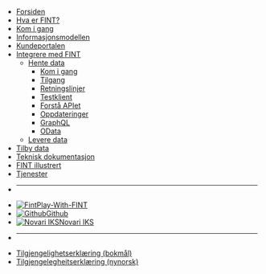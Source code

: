 * [Forsiden](/)
* [Hva er FINT?](home.md)
* [Kom i gang](getting-started/index.md)
* [Informasjonsmodellen](model/index.md)
* [Kundeportalen](portal/index.md)
* [Integrere med FINT](integrate/index.md)
  * [Hente data](integrate/consume/index.md)
    * [Kom i gang](integrate/consume/start.md)
    * [Tilgang](integrate/consume/access.md)
    * [Retningslinjer](integrate/consume/guidelines.md)
    * [Testklient](integrate/consume/testclient.md)
    * [Forstå APIet](integrate/consume/api.md)
    * [Oppdateringer](integrate/consume/updates.md)
    * [GraphQL](integrate/consume/graphql.md)
    * [OData](integrate/consume/odata.md)
  * [Levere data](integrate/provide/index.md)
* [Tilby data](provider/index.md)
* [Teknisk dokumentasjon](technical/index.md)
* [FINT illustrert](cartoon.md)
* [Tjenester](service.md)

- ****
* [![Fint](https://www.fintlabs.no/_media/favicon.ico ':size=16')Play-With-FINT](https://play-with-fint.felleskomponent.no)
* [![Github](https://www.fintlabs.no/_media/github.svg ':size=16')Github](https://github.com/fintlabs)
* [![Novari IKS](https://novari.no/wp-content/uploads/2024/10/favico.svg ':size=16')Novari IKS](https://novari.no)
- ****
* [Tilgjengelighetserklæring (bokmål)](https://uustatus.no/nb/erklaringer/publisert/feb37615-5cc6-4219-91c2-526ff16a39fe)
* [Tilgjengelegheitserklæring (nynorsk)](https://uustatus.no/nn/erklaringer/publisert/feb37615-5cc6-4219-91c2-526ff16a39fe)